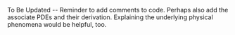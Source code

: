 To Be Updated --
Reminder to add comments to code. Perhaps also add the associate PDEs and their derivation. Explaining the underlying physical phenomena would be helpful, too.
